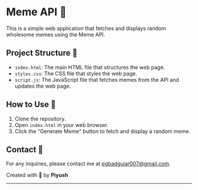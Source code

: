 # Meme API 🎉

This is a simple web application that fetches and displays random wholesome memes using the Meme API.

## Project Structure 📁

- `index.html`: The main HTML file that structures the web page.
- `styles.css`: The CSS file that styles the web page.
- `script.js`: The JavaScript file that fetches memes from the API and updates the web page.

## How to Use 🚀

1. Clone the repository.
2. Open `index.html` in your web browser.
3. Click the "Generate Meme" button to fetch and display a random meme.

## Contact 📧

For any inquiries, please contact me at pgbadgujar007@gmail.com.

Created with 🧡 by **Piyush**

--- 